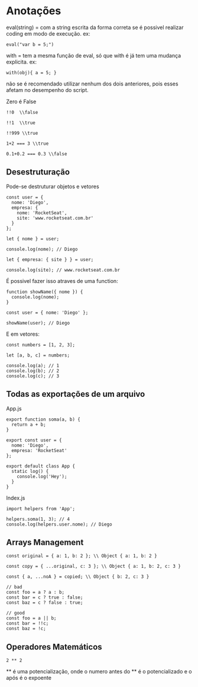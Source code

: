 # Anotações

eval(string) = com a string escrita da forma correta se é possivel realizar coding em modo de execução.
ex: 
`````
eval("var b = 5;")
`````
with = tem a mesma função de eval, só que with é já tem uma mudança explicita.
ex:
`````
with(obj){ a = 5; }
`````
não se é recomendado utilizar nenhum dos dois anteriores, pois esses afetam no desempenho do script.

Zero é False

````
!!0  \\false
````

`````
!!1  \\true
`````

`````
!!999 \\true
`````

````
1+2 === 3 \\true

0.1+0.2 === 0.3 \\false
````

## Desestruturação

Pode-se destruturar objetos e vetores

````
const user = {
  nome: 'Diego',
  empresa: {
    nome: 'RocketSeat',
    site: 'www.rocketseat.com.br'
  }
};

let { nome } = user;

console.log(nome); // Diego

let { empresa: { site } } = user;

console.log(site); // www.rocketseat.com.br
````

É possivel fazer isso atraves de uma function:

````
function showName({ nome }) {
  console.log(nome);
}

const user = { nome: 'Diego' };

showName(user); // Diego
````

E em vetores: 

````
const numbers = [1, 2, 3];

let [a, b, c] = numbers;

console.log(a); // 1
console.log(b); // 2
console.log(c); // 3
````

## Todas as exportações de um arquivo

App.js
````
export function soma(a, b) {
  return a + b;
}

export const user = {
  nome: 'Diego',
  empresa: 'RocketSeat'
};

export default class App {
  static log() {
    console.log('Hey');
  }
}
````

Index.js
````
import helpers from 'App';

helpers.soma(1, 3); // 4
console.log(helpers.user.nome); // Diego
````
## Arrays Management

````
const original = { a: 1, b: 2 }; \\ Object { a: 1, b: 2 }

const copy = { ...original, c: 3 }; \\ Object { a: 1, b: 2, c: 3 }

const { a, ...noA } = copied; \\ Object { b: 2, c: 3 }
````

````
// bad
const foo = a ? a : b;
const bar = c ? true : false;
const baz = c ? false : true;

// good
const foo = a || b;
const bar = !!c;
const baz = !c;
````

## Operadores Matemáticos

````
2 ** 2
````
** é uma potencialização, onde o numero antes do ** é o potencializado e o após é o expoente